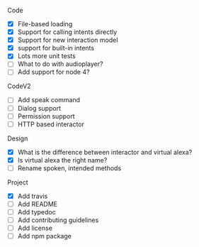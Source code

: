 Code
- [X] File-based loading
- [X] Support for calling intents directly
- [X] Support for new interaction model
- [X] support for built-in intents
- [X] Lots more unit tests
- [ ] What to do with audioplayer?
- [ ] Add support for node 4?

CodeV2
- [ ] Add speak command
- [ ] Dialog support
- [ ] Permission support
- [ ] HTTP based interactor

Design
- [X] What is the difference between interactor and virtual alexa?
- [X] Is virtual alexa the right name?
- [ ] Rename spoken, intended methods

Project
- [X] Add travis
- [ ] Add README
- [ ] Add typedoc
- [ ] Add contributing guidelines
- [ ] Add license
- [ ] Add npm package
